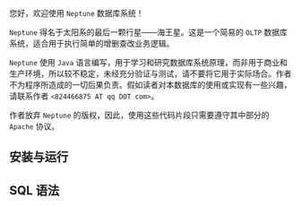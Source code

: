 您好，欢迎使用 `Neptune` 数据库系统！

`Neptune` 得名于太阳系的最后一颗行星——海王星。这是一个简易的 `OLTP` 数据库系统，适合用于执行简单的增删查改业务逻辑。

`Neptune` 使用 `Java` 语言编写，用于学习和研究数据库系统原理，而非用于商业和生产环境，所以较不稳定，未经充分验证与测试，请不要将它用于实际场合。作者不为程序所造成的一切后果负责。假如读者对本数据库的使用或实现有一些兴趣，请联系作者 `<824466875 AT qq DOT com>`。

作者放弃 `Neptune` 的版权，因此，使用这些代码片段只需要遵守其中部分的 `Apache` 协议。 

## 安装与运行

## SQL 语法
